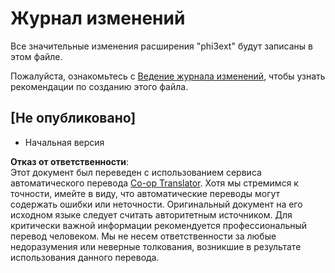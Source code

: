 <!--
CO_OP_TRANSLATOR_METADATA:
{
  "original_hash": "dbb0b6218ce5f9cf0ede8f4201f6ad58",
  "translation_date": "2025-03-27T04:25:26+00:00",
  "source_file": "code\\07.Lab\\01\\Apple\\phi3ext\\CHANGELOG.md",
  "language_code": "ru"
}
-->
# Журнал изменений

Все значительные изменения расширения "phi3ext" будут записаны в этом файле.

Пожалуйста, ознакомьтесь с [Ведение журнала изменений](http://keepachangelog.com/), чтобы узнать рекомендации по созданию этого файла.

## [Не опубликовано]

- Начальная версия

**Отказ от ответственности**:  
Этот документ был переведен с использованием сервиса автоматического перевода [Co-op Translator](https://github.com/Azure/co-op-translator). Хотя мы стремимся к точности, имейте в виду, что автоматические переводы могут содержать ошибки или неточности. Оригинальный документ на его исходном языке следует считать авторитетным источником. Для критически важной информации рекомендуется профессиональный перевод человеком. Мы не несем ответственности за любые недоразумения или неверные толкования, возникшие в результате использования данного перевода.